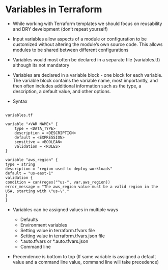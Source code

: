 # Variables in Terraform
- While working with Terraform templates we should focus on reusability and DRY development (don’t
repeat yourself)
- Input variables allow aspects of a module or configuration to be customized without altering the module’s own source code. This allows modules to be shared between different configurations
- Variables would most often be declared in a separate file (variables.tf) although its not mandatory
- Variables are declared in a variable block - one block for each
variable. The variable block contains the variable name, most importantly, and then often includes
additional information such as the type, a description, a default value, and other options.

- Syntax

```hcl

variables.tf

variable "<VAR_NAME>" {
    type = <DATA_TYPE>
    description = <DESCRIPTION>
    default = <EXPRESSION>
    sensitive = <BOOLEAN>
    validation = <RULES>
}

variable "aws_region" {
type = string
description = "region used to deploy workloads"
default = "us-east-1"
validation {
condition = can(regex("^us-", var.aws_region))
error_message = "The aws_region value must be a valid region in the
USA, starting with \"us-\"."
}
}
```

- Variables can be assigned values in multiple ways
    - Defaults
    - Environment variables
    - Setting value in terraform.tfvars file
    - Setting value in terraform.tfvars.json file
    - *.auto.tfvars or *.auto.tfvars.json
    - Command line

- Precendence is bottom to top (If same variable is assigned a default value and a command line value, command line will take precedence)

